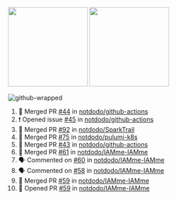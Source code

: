 <a href="https://github.com/notdodo"><img src="https://github-readme-stats.vercel.app/api?username=notdodo&count_private=true&theme=dark" height="180" /></a> <a href="https://github.com/notdodo"><img src="https://github-readme-stats.vercel.app/api/top-langs/?username=notdodo&langs_count=8&theme=dark&hide=tex,java,html,css&layout=compact" height="180" /></a>

![github-wrapped](https://github.com/notdodo/notdodo/assets/6991986/fb310ed4-7b6b-48dd-a447-4c85e6000edb)

<!--START_SECTION:activity-->
1. 🎉 Merged PR [#44](https://github.com/notdodo/github-actions/pull/44) in [notdodo/github-actions](https://github.com/notdodo/github-actions)
2. ❗ Opened issue [#45](https://github.com/notdodo/github-actions/issues/45) in [notdodo/github-actions](https://github.com/notdodo/github-actions)
3. 🎉 Merged PR [#92](https://github.com/notdodo/SparkTrail/pull/92) in [notdodo/SparkTrail](https://github.com/notdodo/SparkTrail)
4. 🎉 Merged PR [#75](https://github.com/notdodo/pulumi-k8s/pull/75) in [notdodo/pulumi-k8s](https://github.com/notdodo/pulumi-k8s)
5. 🎉 Merged PR [#43](https://github.com/notdodo/github-actions/pull/43) in [notdodo/github-actions](https://github.com/notdodo/github-actions)
6. 🎉 Merged PR [#61](https://github.com/notdodo/IAMme-IAMme/pull/61) in [notdodo/IAMme-IAMme](https://github.com/notdodo/IAMme-IAMme)
7. 🗣 Commented on [#60](https://github.com/notdodo/IAMme-IAMme/pull/60#issuecomment-2091345667) in [notdodo/IAMme-IAMme](https://github.com/notdodo/IAMme-IAMme)
8. 🗣 Commented on [#58](https://github.com/notdodo/IAMme-IAMme/pull/58#issuecomment-2091336567) in [notdodo/IAMme-IAMme](https://github.com/notdodo/IAMme-IAMme)
9. 🎉 Merged PR [#59](https://github.com/notdodo/IAMme-IAMme/pull/59) in [notdodo/IAMme-IAMme](https://github.com/notdodo/IAMme-IAMme)
10. 💪 Opened PR [#59](https://github.com/notdodo/IAMme-IAMme/pull/59) in [notdodo/IAMme-IAMme](https://github.com/notdodo/IAMme-IAMme)
<!--END_SECTION:activity-->
